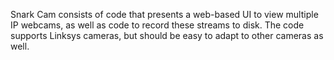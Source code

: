 Snark Cam consists of code that presents a web-based UI to view multiple IP webcams, as well as code to record these streams to disk. The code supports Linksys cameras, but should be easy to adapt to other cameras as well.